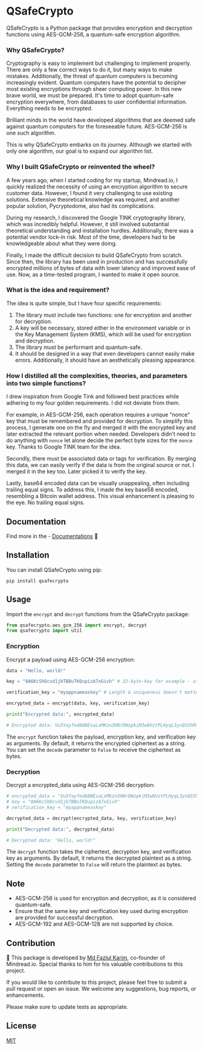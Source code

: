 # QSafeCrypto

QSafeCrypto is a Python package that provides encryption and decryption functions using AES-GCM-256, a quantum-safe encryption algorithm.

### Why QSafeCrypto?

Cryptography is easy to implement but challenging to implement properly. There are only a few correct ways to do it, but many ways to make mistakes. Additionally, the threat of quantum computers is becoming increasingly evident. Quantum computers have the potential to decipher most existing encryptions through sheer computing power. In this new brave world, we must be prepared. It's time to adopt quantum-safe encryption everywhere, from databases to user confidential information. Everything needs to be encrypted.

Brilliant minds in the world have developed algorithms that are deemed safe against quantum computers for the foreseeable future. AES-GCM-256 is one such algorithm.

This is why QSafeCrypto embarks on its journey. Although we started with only one algorithm, our goal is to expand our algorithm list.

### Why I built QSafeCrypto or reinvented the wheel?

A few years ago, when I started coding for my startup, Mindread.io, I quickly realized the necessity of using an encryption algorithm to secure customer data. However, I found it very challenging to use existing solutions. Extensive theoretical knowledge was required, and another popular solution, Pycryptodome, also had its complications.

During my research, I discovered the Google TINK cryptography library, which was incredibly helpful. However, it still involved substantial theoretical understanding and installation hurdles. Additionally, there was a potential vendor lock-in risk. Most of the time, developers had to be knowledgeable about what they were doing.

Finally, I made the difficult decision to build QSafeCrypto from scratch. Since then, the library has been used in production and has successfully encrypted millions of bytes of data with lower latency and improved ease of use. Now, as a time-tested program, I wanted to make it open source.

### What is the idea and requirement?

The idea is quite simple, but I have four specific requirements:

1. The library must include two functions: one for encryption and another for decryption.
2. A key will be necessary, stored either in the environment variable or in the Key Management System (KMS), which will be used for encryption and decryption.
3. The library must be performant and quantum-safe.
4. It should be designed in a way that even developers cannot easily make errors. Additionally, it should have an aesthetically pleasing appearance.

### How I distilled all the complexities, theories, and parameters into two simple functions?

I drew inspiration from Google Tink and followed best practices while adhering to my four golden requirements. I did not deviate from them.

For example, in AES-GCM-256, each operation requires a unique "nonce" key that must be remembered and provided for decryption. To simplify this process, I generate one on the fly and merged it with the encrypted key and later extracted the relevant portion when needed. Developers didn't need to do anything with `nonce` let alone decide the perfect byte sizes for the `nonce` key. Thanks to Google TINK team for the idea.

Secondly, there must be associated data or tags for verification. By merging this data, we can easily verify if the data is from the original source or not. I merged it in the key too. Later picked it to verify the key.

Lastly, base64 encoded data can be visually unappealing, often including trailing equal signs. To address this, I made the key base58 encoded, resembling a Bitcoin wallet address. This visual enhancement is pleasing to the eye. No trailing equal signs.

## Documentation

Find more in the - [Documentations](https://github.com/mindreadio/qsafecrypto/blob/main/documentations) 🧮

## Installation

You can install QSafeCrypto using pip:

```
pip install qsafecrypto
```

## Usage

Import the `encrypt` and `decrypt` functions from the QSafeCrypto package:

```python
from qsafecrypto.aes_gcm_256 import encrypt, decrypt
from qsafecrypto import util 
```

### Encryption

Encrypt a payload using AES-GCM-256 encryption:

```python
data = "Hello, world!"

key = "8A6KcShDcvd1jbTBBuTKQupizA7xGivh" # 32-byte-key for example - util.random_key_generate(length=32)

verification_key = "myappnameaskey" # Length & uniqueness doesn't matter.

encrypted_data = encrypt(data, key, verification_key)

print("Encrypted data:", encrypted_data)

# Encrypted data: Vu5YayfedA8NEsaLxMKzn3HNrDWzpkiM3w8VztPLHyqL3ynQSShM3Zje
```

The `encrypt` function takes the payload, encryption key, and verification key as arguments. By default, it returns the encrypted ciphertext as a string. You can set the `decode` parameter to `False` to receive the ciphertext as bytes.

### Decryption

Decrypt a encrypted_data using AES-GCM-256 decryption:

```python
# encrypted_data = "Vu5YayfedA8NEsaLxMKzn3HNrDWzpkiM3w8VztPLHyqL3ynQSShM3Zje"
# key = "8A6KcShDcvd1jbTBBuTKQupizA7xGivh"
# verification_key = "myappnameaskey"

decrypted_data = decrypt(encrypted_data, key, verification_key)

print("Decrypted data:", decrypted_data)

# Decrypted data: "Hello, world!"
```

The `decrypt` function takes the ciphertext, decryption key, and verification key as arguments. By default, it returns the decrypted plaintext as a string. Setting the `decode` parameter to `False` will return the plaintext as bytes.

## Note

- AES-GCM-256 is used for encryption and decryption, as it is considered quantum-safe.
- Ensure that the same key and verification key used during encryption are provided for successful decryption.
- AES-GCM-192 and AES-GCM-128 are not supported by choice.

## Contribution

🧵 This package is developed by [Md Fazlul Karim](https://www.linkedin.com/in/fazlulkarimweb/), co-founder of Mindread.io. Special thanks to him for his valuable contributions to this project.

If you would like to contribute to this project, please feel free to submit a pull request or open an issue. We welcome any suggestions, bug reports, or enhancements.

Please make sure to update tests as appropriate.

## License

[MIT](https://github.com/mindreadio/qsafecrypto/blob/main/LICENSE)